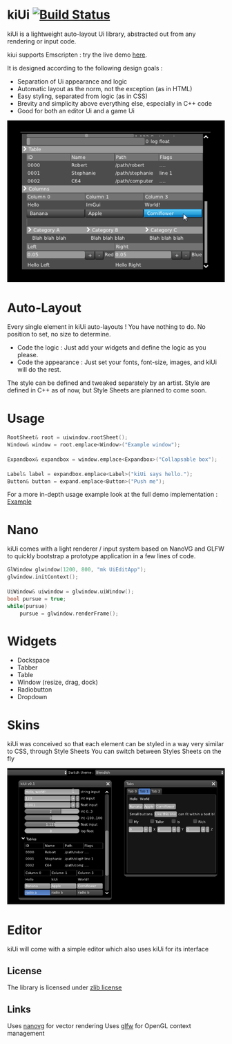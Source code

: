 kiUi [![Build Status](https://travis-ci.org/novembermonk/kiui.svg?branch=master)](https://travis-ci.org/novembermonk/kiui)
====

kiUi is a lightweight auto-layout Ui library, abstracted out from any rendering or input code.

kiui supports Emscripten : try the live demo [here](http://novembermonk.github.io/kiui/livedemo/kiui.html).

It is designed according to the following design goals :
- Separation of Ui appearance and logic
- Automatic layout as the norm, not the exception (as in HTML)
- Easy styling, separated from logic (as in CSS)
- Brevity and simplicity above everything else, especially in C++ code
- Good for both an editor Ui and a game Ui

![screenshot of the example window with a raw skin](kiui.png?raw=true)

Auto-Layout
===========

Every single element in kiUi auto-layouts ! You have nothing to do. No position to set, no size to determine.
- Code the logic : Just add your widgets and define the logic as you please.
- Code the appearance : Just set your fonts, font-size, images, and kiUi will do the rest.

The style can be defined and tweaked separately by an artist. Style are defined in C++ as of now, but Style Sheets are planned to come soon.

Usage
====
```C++
RootSheet& root = uiwindow.rootSheet();
Window& window = root.emplace<Window>("Example window");

Expandbox& expandbox = window.emplace<Expandbox>("Collapsable box");

Label& label = expandbox.emplace<Label>("kiUi says hello.");
Button& button = expand.emplace<Button>("Push me");
```

For a more in-depth usage example look at the full demo implementation : [Example](src/Ui/mkUiExample.cpp)

Nano
====

kiUi comes with a light renderer / input system based on NanoVG and GLFW to quickly bootstrap a prototype application in a few lines of code.

```C++
GlWindow glwindow(1200, 800, "mk UiEditApp");
glwindow.initContext();

UiWindow& uiwindow = glwindow.uiWindow();
bool pursue = true;
while(pursue)
    pursue = glwindow.renderFrame();
```

Widgets
=======

- Dockspace
- Tabber
- Table
- Window (resize, drag, dock)
- Radiobutton
- Dropdown

Skins
=====

kiUi was conceived so that each element can be styled in a way very similar to CSS, through Style Sheets
You can switch between Styles Sheets on the fly

![switching between styles at runtime](media/themes.gif?raw=true)

Editor
======

kiUi will come with a simple editor which also uses kiUi for its interface


## License
The library is licensed under [zlib license](LICENSE.txt)

## Links
Uses [nanovg](https://github.com/memononen/nanovg) for vector rendering
Uses [glfw](https://github.com/glfw/glfw) for OpenGL context management
